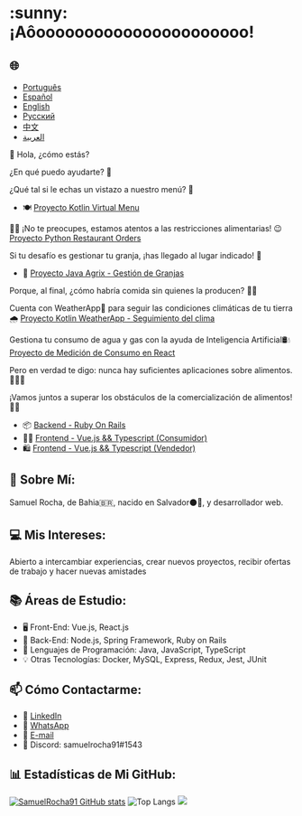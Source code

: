 <h1>:sunny: ¡Aôoooooooooooooooooooooo! </h1>

<h2>🌐</h2>
<ul>
  <li><a href="https://github.com/SamuelRocha91/SamuelRocha91/blob/main/README.md" target="_blank">Português</a></li>
  <li><a href="https://github.com/SamuelRocha91/SamuelRocha91/blob/main/README_SP.MD" target="_blank">Español</a></li>
  <li><a href="https://github.com/SamuelRocha91/SamuelRocha91/blob/main/README_EN.MD" target="_blank">English</a></li>
  <li><a href="https://github.com/SamuelRocha91/SamuelRocha91/blob/main/README_язык.md" target="_blank">Русский</a></li>
  <li><a href="https://github.com/SamuelRocha91/SamuelRocha91/blob/main/README_华语.md" target="_blank">中文</a></li>
  <li><a href="https://github.com/SamuelRocha91/SamuelRocha91/blob/main/README_ar.md" target="_blank">العربية</a></li>
</ul>

👋 Hola, ¿cómo estás?

<div>
  <p>¿En qué puedo ayudarte? 🥰</p>
  <p>¿Qué tal si le echas un vistazo a nuestro menú? 🧾</p>
  <ul>
    <li>
      🍽️ <a href="https://github.com/SamuelRocha91/kotlinVirtualMenu/blob/main/README_es.md" target="_blank">Proyecto Kotlin Virtual Menu</a>
    </li>
  </ul>
  <p>
    👩‍🍳 ¡No te preocupes, estamos atentos a las restricciones alimentarias! 😉
      <a href="https://github.com/SamuelRocha91/restaurantOrders/blob/main/README_es.md" target="_blank">Proyecto Python Restaurant Orders</a>
  </p>
</div>

<p>Si tu desafío es gestionar tu granja, ¡has llegado al lugar indicado! 🎯</p>
<ul>
  <li>🌾 <a href="https://github.com/SamuelRocha91/Agrix/blob/main/README_es.md" target="_blank">Proyecto Java Agrix - Gestión de Granjas</a></li>
</ul>
<p>Porque, al final, ¿cómo habría comida sin quienes la producen? 🤔👀</p>

<p>Cuenta con WeatherApp📱 para seguir las condiciones climáticas de tu tierra 🌧️ <a href="https://github.com/SamuelRocha91/kotlinWeatherApp/blob/main/README_sp.md" target="_blank">Proyecto Kotlin WeatherApp - Seguimiento del clima</a></p>

<p>Gestiona tu consumo de agua y gas con la ayuda de Inteligencia Artificial🛢️💧 <a href="https://github.com/SamuelRocha91/precisionReactApplication/blob/main/README_sp.md" target="_blank">Proyecto de Medición de Consumo en React</a></p>

<p>Pero en verdad te digo: nunca hay suficientes aplicaciones sobre alimentos. 🤪🚀🤷 </p>
<p>¡Vamos juntos a superar los obstáculos de la comercialización de alimentos! 💯🥗</p>
<ul>
  <li>📦 <a href="https://github.com/SamuelRocha91/delivery_back/blob/main/README_es.md" target="_blank">Backend - Ruby On Rails</a></li>
  <li>👨‍💻 <a href="https://github.com/SamuelRocha91/consumy/blob/main/README_es.md" target="_blank">Frontend - Vue.js && Typescript (Consumidor)</a></li>
  <li>🛍️ <a href="https://github.com/SamuelRocha91/seller_application/blob/main/README_es.md" target="_blank">Frontend - Vue.js && Typescript (Vendedor)</a></li>
</ul>

<h2>🧑 Sobre Mí:</h2>
<p>Samuel Rocha, de Bahia🇧🇷, nacido en Salvador⚫🔴, y desarrollador web.</p>

<h2>💻 Mis Intereses:</h2>
<p>Abierto a intercambiar experiencias, crear nuevos proyectos, recibir ofertas de trabajo y hacer nuevas amistades</p>

<h2>📚 Áreas de Estudio:</h2>
<ul>
  <li>🖥️ Front-End: Vue.js, React.js</li>
  <li>📡 Back-End: Node.js, Spring Framework, Ruby on Rails</li>
  <li>📖 Lenguajes de Programación: Java, JavaScript, TypeScript</li>
  <li>💡 Otras Tecnologías: Docker, MySQL, Express, Redux, Jest, JUnit</li>
</ul>

<h2>📫 Cómo Contactarme:</h2>
<ul>
  <li>💼 <a href="https://www.linkedin.com/in/samuel-rocha-88278224a/" target="_blank">LinkedIn</a></li>
  <li>📱 <a href="https://wa.me/71992594946" target="_blank">WhatsApp</a></li>
  <li>📧 <a href="mailto:samuel_sr@hotmail.com.br">E-mail</a></li>
  <li>💬 Discord: samuelrocha91#1543</li>
</ul>

<h2>📊 Estadísticas de Mi GitHub:</h2>

[![SamuelRocha91 GitHub stats](https://github-readme-stats.vercel.app/api?username=SamuelRocha91)](https://github.com/SamuelRocha91/github-readme-stats)
![Top Langs](https://github-readme-stats.vercel.app/api/top-langs/?username=SamuelRocha91&langs_count=8&layout=compact)
![](https://api.visitorbadge.io/api/VisitorHit?user=SamuelRocha91&repo=SamuelRocha91-visitors-badge&countColor=%237B1E7A)
